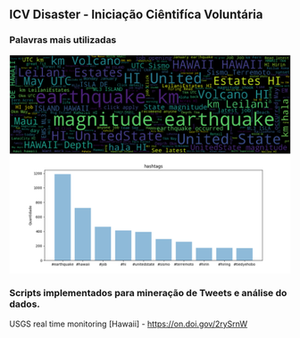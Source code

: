 ## ICV Disaster - Iniciação Ciêntifíca Voluntária

### Palavras mais utilizadas
![academico](wordcloud_hawaii.png)
![academico](hashtags_hawaii.png)
### Scripts implementados para mineração de Tweets e análise do dados.
                  


USGS real time monitoring [Hawaii] - https://on.doi.gov/2rySrnW
